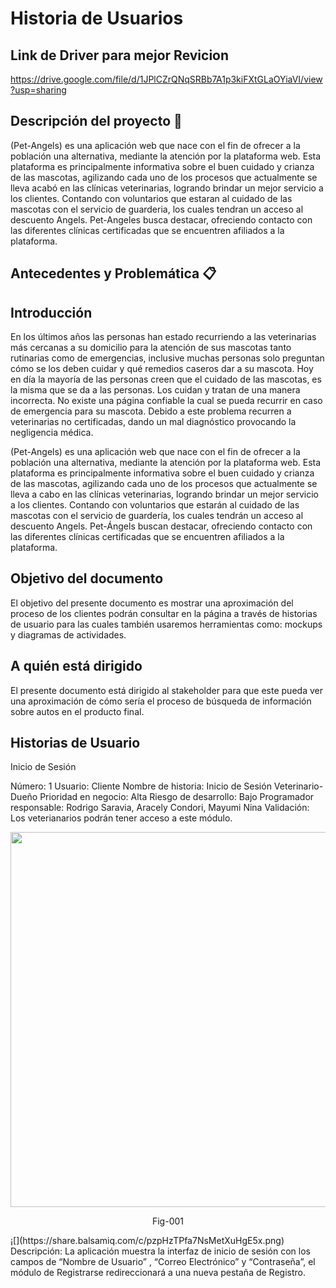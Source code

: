 # Historia de Usuarios
## Link de Driver para mejor Revicion
https://drive.google.com/file/d/1JPlCZrQNqSRBb7A1p3kiFXtGLaOYiaVI/view?usp=sharing

## Descripción del proyecto 🚀

(Pet-Angels) es una aplicación web que nace con el fin de ofrecer a la población una alternativa, mediante la atención por la plataforma web.
Esta plataforma es principalmente informativa sobre el buen cuidado y crianza de las mascotas, agilizando cada uno de los procesos que actualmente se lleva acabó en las clínicas veterinarias, logrando brindar un mejor servicio a los clientes. Contando con voluntarios que estaran al cuidado de las mascotas con el servicio de guarderia, los cuales tendran un acceso al descuento Angels.
Pet-Angeles busca destacar, ofreciendo contacto con las diferentes clínicas certificadas que se encuentren afiliados a la plataforma.

## Antecedentes y Problemática 📋

## Introducción
En los últimos años las personas han estado recurriendo a las veterinarias más cercanas a su domicilio para la atención de sus mascotas tanto rutinarias como de emergencias, inclusive muchas personas solo preguntan cómo se los deben cuidar y qué remedios caseros dar a su mascota. Hoy en día la mayoría de las personas creen que el cuidado de las mascotas, es la misma que se da a las personas. Los cuidan y tratan de una manera incorrecta. No existe una página confiable la cual se pueda recurrir en caso de emergencia para su mascota. Debido a este problema recurren a veterinarias no certificadas, dando un mal diagnóstico provocando la negligencia médica.

(Pet-Angels) es una aplicación web que nace con el fin de ofrecer a la población una alternativa, mediante la atención por la plataforma web. Esta plataforma es principalmente informativa sobre el buen cuidado y crianza de las mascotas, agilizando cada uno de los procesos que actualmente se lleva a cabo en las clínicas veterinarias, logrando brindar un mejor servicio a los clientes. Contando con voluntarios que estarán al cuidado de las mascotas con el servicio de guardería, los cuales tendrán un acceso al descuento Angels. Pet-Ángels buscan destacar, ofreciendo contacto con las diferentes clínicas certificadas que se encuentren afiliados a la plataforma.
 
## Objetivo del documento
El objetivo del presente documento es mostrar una aproximación del proceso de los clientes podrán consultar en la página a través de historias de usuario para las cuales también usaremos herramientas como: mockups y diagramas de actividades.

## A quién está dirigido
El presente documento está dirigido al stakeholder para que este pueda ver una aproximación de cómo sería el proceso de búsqueda de información sobre autos en el producto final.

## Historias de Usuario
Inicio de Sesión 

Número: 1
Usuario: Cliente
Nombre de historia: Inicio de Sesión Veterinario- Dueño
Prioridad en negocio: Alta
Riesgo de desarrollo: Bajo
Programador responsable: Rodrigo Saravia, Aracely Condori, Mayumi Nina
Validación: Los veterianarios podrán tener acceso a este módulo.

<p align="center"><img src="https://share.balsamiq.com/c/pzpHzTPfa7NsMetXuHgE5x.png" width="600"></p>
<p align="center">Fig-001</p>
¡[](https://share.balsamiq.com/c/pzpHzTPfa7NsMetXuHgE5x.png)
Descripción:  La aplicación muestra la interfaz de inicio de sesión con los campos de “Nombre de Usuario” ,  “Correo Electrónico” y “Contraseña”, el módulo de Registrarse redireccionará a una nueva pestaña de Registro.


